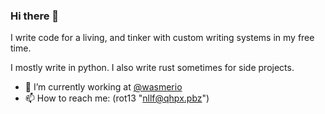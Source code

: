 ### Hi there 👋

I write code for a living, and tinker with custom writing systems in my free time.

I mostly write in python. I also write rust sometimes for side projects.

- 🔭 I’m currently working at [@wasmerio](https://github.com/wasmerio)
- 📫 How to reach me: (rot13 "nllf@qhpx.pbz")

